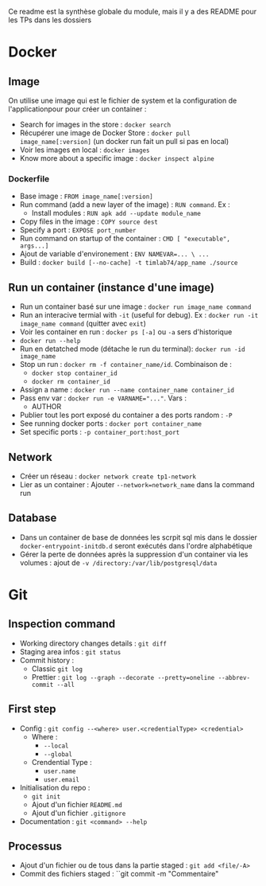Ce readme est la synthèse globale du module, mais il y a des README pour les TPs dans les dossiers
# Docker
## Image
On utilise une image qui est le fichier de system et la configuration de l'applicationpour pour créer un container :
- Search for images in the store : ``docker search``
- Récupérer une image de Docker Store : ``docker pull image_name[:version]`` (un docker run fait un pull si pas en local)
- Voir les images en local : ``docker images``
- Know more about a specific image : ``docker inspect alpine``
### Dockerfile
- Base image : `FROM image_name[:version]`
- Run command (add a new layer of the image) : `RUN command`. Ex : 
    - Install modules : `RUN apk add --update module_name`
- Copy files in the image : ``COPY source dest``
- Specify a port : `EXPOSE port_number`
- Run command on startup of the container : `CMD [ "executable", args...]`
- Ajout de variable d'environement : `ENV NAMEVAR=... \ ...`
- Build : ``docker build [--no-cache] -t timlab74/app_name ./source``
## Run un container (instance d'une image)
- Run un container basé sur une image : ``docker run image_name command``
- Run an interacive termial with ``-it`` (useful for debug). Ex : ``docker run -it image_name command`` (quitter avec ``exit``)
- Voir les container en run : ``docker ps [-a]`` ou ``-a`` sers d'historique
- ``docker run --help``
- Run en detatched mode (détache le run du terminal): ``docker run -id image_name``
- Stop un run : ``docker rm -f container_name/id``. Combinaison de : 
    - ``docker stop container_id``
    - ``docker rm container_id``
- Assign a name : ``docker run --name container_name container_id``
- Pass env var : ``docker run -e VARNAME="..."``. Vars : 
    - AUTHOR
- Publier tout les port exposé du container a des ports random : ``-P``
- See running docker ports : ``docker port container_name``
- Set specific ports : ``-p container_port:host_port``
## Network
- Créer un réseau : ``docker network create tp1-network``
- Lier as un container : Ajouter `--network=network_name` dans la command run
## Database
- Dans un container de base de données les scrpit sql mis dans le dossier `docker-entrypoint-initdb.d` seront exécutés dans l'ordre alphabétique
- Gérer la perte de données après la suppression d'un container via les volumes : ajout de ``-v /directory:/var/lib/postgresql/data``
# Git
## Inspection command
- Working directory changes details : ``git diff``
- Staging area infos : ``git status``
- Commit history :
    - Classic ``git log``
    - Prettier : ``git log --graph --decorate --pretty=oneline --abbrev-commit --all``
## First step
- Config : `git config --<where> user.<credentialType> <credential>`
    - Where :
        - `--local`
        - `--global`
    - Crendential Type : 
        - `user.name`
        - `user.email`
- Initialisation du repo :
    - `git init`
    - Ajout d'un fichier `README.md`
    - Ajout d'un fichier `.gitignore`
- Documentation : ``git <command> --help`` 
## Processus
- Ajout d'un fichier ou de tous dans la partie staged : ``git add <file/-A>``
- Commit des fichiers staged : ``git commit -m "Commentaire"

